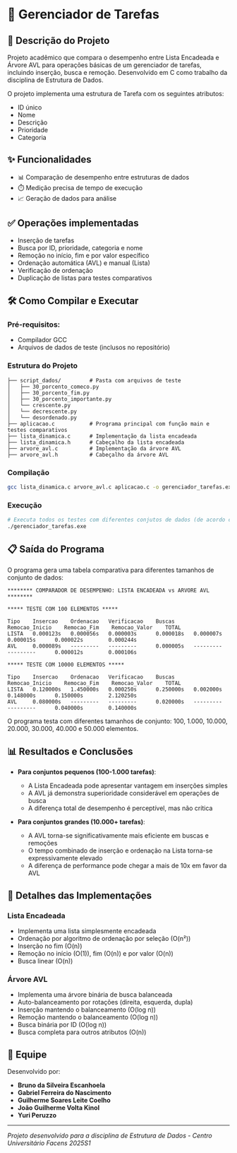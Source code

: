 # 🚀 Gerenciador de Tarefas

## 📝 Descrição do Projeto
Projeto acadêmico que compara o desempenho entre Lista Encadeada e Árvore AVL para operações básicas de um gerenciador de tarefas, incluindo inserção, busca e remoção. Desenvolvido em C como trabalho da disciplina de Estrutura de Dados.

O projeto implementa uma estrutura de Tarefa com os seguintes atributos:
- ID único
- Nome
- Descrição
- Prioridade
- Categoria

## ✨ Funcionalidades
- 📊 Comparação de desempenho entre estruturas de dados
- ⏱️ Medição precisa de tempo de execução
- 📈 Geração de dados para análise

## ✅ Operações implementadas
- Inserção de tarefas
- Busca por ID, prioridade, categoria e nome
- Remoção no início, fim e por valor específico
- Ordenação automática (AVL) e manual (Lista)
- Verificação de ordenação
- Duplicação de listas para testes comparativos

## 🛠️ Como Compilar e Executar

### Pré-requisitos:
- Compilador GCC
- Arquivos de dados de teste (inclusos no repositório)

### Estrutura do Projeto
```
├── script_dados/         # Pasta com arquivos de teste
│   ├── 30_porcento_comeco.py
│   ├── 30_porcento_fim.py
│   ├── 30_porcento_importante.py
│   └── crescente.py
│   └── decrescente.py
│   └── desordenado.py
├── aplicacao.c           # Programa principal com função main e testes comparativos
├── lista_dinamica.c      # Implementação da lista encadeada
├── lista_dinamica.h      # Cabeçalho da lista encadeada
├── arvore_avl.c          # Implementação da árvore AVL
├── arvore_avl.h          # Cabeçalho da árvore AVL
```

### Compilação
```bash
gcc lista_dinamica.c arvore_avl.c aplicacao.c -o gerenciador_tarefas.exe
```

### Execução
```bash
# Executa todos os testes com diferentes conjutos de dados (de acordo com aplicacao.c)
./gerenciador_tarefas.exe
```
 
## 📋 Saída do Programa
O programa gera uma tabela comparativa para diferentes tamanhos de conjunto de dados:

```
******** COMPARADOR DE DESEMPENHO: LISTA ENCADEADA vs ARVORE AVL ********

***** TESTE COM 100 ELEMENTOS *****

Tipo    Insercao    Ordenacao   Verificacao    Buscas      Remocao_Inicio    Remocao_Fim    Remocao_Valor    TOTAL
LISTA   0.000123s   0.000056s   0.000003s      0.000018s   0.000007s         0.000015s      0.000022s        0.000244s
AVL     0.000089s   ---------   ---------      0.000005s   ---------         ---------      0.000012s        0.000106s

***** TESTE COM 10000 ELEMENTOS *****

Tipo    Insercao    Ordenacao   Verificacao    Buscas      Remocao_Inicio    Remocao_Fim    Remocao_Valor    TOTAL
LISTA   0.120000s   1.450000s   0.000250s      0.250000s   0.002000s         0.148000s      0.150000s        2.120250s
AVL     0.080000s   ---------   ---------      0.020000s   ---------         ---------      0.040000s        0.140000s
```

O programa testa com diferentes tamanhos de conjunto: 100, 1.000, 10.000, 20.000, 30.000, 40.000 e 50.000 elementos.

## 📊 Resultados e Conclusões
- **Para conjuntos pequenos (100-1.000 tarefas)**:
  - A Lista Encadeada pode apresentar vantagem em inserções simples
  - A AVL já demonstra superioridade considerável em operações de busca
  - A diferença total de desempenho é perceptível, mas não crítica

- **Para conjuntos grandes (10.000+ tarefas)**:
  - A AVL torna-se significativamente mais eficiente em buscas e remoções
  - O tempo combinado de inserção e ordenação na Lista torna-se expressivamente elevado
  - A diferença de performance pode chegar a mais de 10x em favor da AVL
  
## 🧪 Detalhes das Implementações

### Lista Encadeada
- Implementa uma lista simplesmente encadeada
- Ordenação por algoritmo de ordenação por seleção (O(n²))
- Inserção no fim (O(n))
- Remoção no início (O(1)), fim (O(n)) e por valor (O(n))
- Busca linear (O(n))

### Árvore AVL
- Implementa uma árvore binária de busca balanceada
- Auto-balanceamento por rotações (direita, esquerda, dupla)
- Inserção mantendo o balanceamento (O(log n))
- Remoção mantendo o balanceamento (O(log n))
- Busca binária por ID (O(log n))
- Busca completa para outros atributos (O(n))

## 👥 Equipe
Desenvolvido por:

- **Bruno da Silveira Escanhoela**
- **Gabriel Ferreira do Nascimento**
- **Guilherme Soares Leite Coelho**
- **João Guilherme Volta Kinol**
- **Yuri Peruzzo**

---

*Projeto desenvolvido para a disciplina de Estrutura de Dados - Centro Universitário Facens 2025S1*
